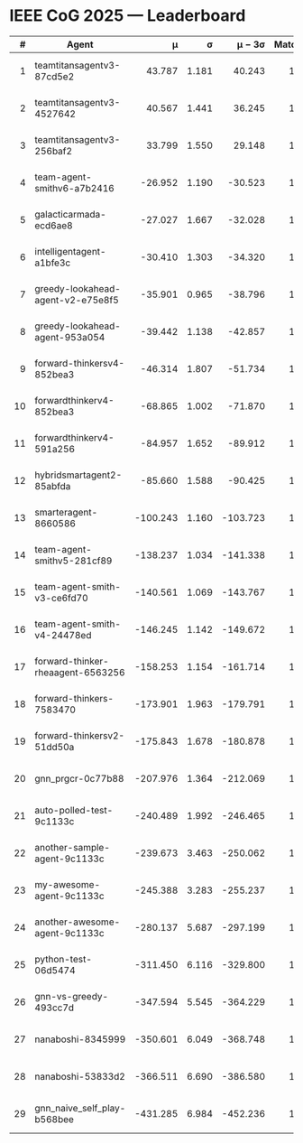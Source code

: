# IEEE CoG 2025 — Leaderboard

| # | Agent | μ | σ | μ − 3σ | Matches | Updated |
|---:|---|---:|---:|---:|---:|---|
| 1 | teamtitansagentv3-87cd5e2 | 43.787 | 1.181 | 40.243 | 1492 | 2025-08-17 23:49 |
| 2 | teamtitansagentv3-4527642 | 40.567 | 1.441 | 36.245 | 1620 | 2025-08-17 23:49 |
| 3 | teamtitansagentv3-256baf2 | 33.799 | 1.550 | 29.148 | 1652 | 2025-08-17 23:49 |
| 4 | team-agent-smithv6-a7b2416 | -26.952 | 1.190 | -30.523 | 1340 | 2025-08-17 23:49 |
| 5 | galacticarmada-ecd6ae8 | -27.027 | 1.667 | -32.028 | 1800 | 2025-08-17 23:49 |
| 6 | intelligentagent-a1bfe3c | -30.410 | 1.303 | -34.320 | 1243 | 2025-08-17 23:49 |
| 7 | greedy-lookahead-agent-v2-e75e8f5 | -35.901 | 0.965 | -38.796 | 1800 | 2025-08-17 23:49 |
| 8 | greedy-lookahead-agent-953a054 | -39.442 | 1.138 | -42.857 | 1520 | 2025-08-17 23:49 |
| 9 | forward-thinkersv4-852bea3 | -46.314 | 1.807 | -51.734 | 1124 | 2025-08-17 23:49 |
| 10 | forwardthinkerv4-852bea3 | -68.865 | 1.002 | -71.870 | 1147 | 2025-08-17 23:49 |
| 11 | forwardthinkerv4-591a256 | -84.957 | 1.652 | -89.912 | 1430 | 2025-08-17 23:49 |
| 12 | hybridsmartagent2-85abfda | -85.660 | 1.588 | -90.425 | 1528 | 2025-08-17 23:49 |
| 13 | smarteragent-8660586 | -100.243 | 1.160 | -103.723 | 1306 | 2025-08-17 23:49 |
| 14 | team-agent-smithv5-281cf89 | -138.237 | 1.034 | -141.338 | 1640 | 2025-08-17 23:49 |
| 15 | team-agent-smith-v3-ce6fd70 | -140.561 | 1.069 | -143.767 | 1700 | 2025-08-17 23:49 |
| 16 | team-agent-smith-v4-24478ed | -146.245 | 1.142 | -149.672 | 1540 | 2025-08-17 23:49 |
| 17 | forward-thinker-rheaagent-6563256 | -158.253 | 1.154 | -161.714 | 1436 | 2025-08-17 23:49 |
| 18 | forward-thinkers-7583470 | -173.901 | 1.963 | -179.791 | 1240 | 2025-08-17 23:49 |
| 19 | forward-thinkersv2-51dd50a | -175.843 | 1.678 | -180.878 | 1436 | 2025-08-17 23:49 |
| 20 | gnn_prgcr-0c77b88 | -207.976 | 1.364 | -212.069 | 1440 | 2025-08-17 23:49 |
| 21 | auto-polled-test-9c1133c | -240.489 | 1.992 | -246.465 | 1300 | 2025-08-17 23:49 |
| 22 | another-sample-agent-9c1133c | -239.673 | 3.463 | -250.062 | 1480 | 2025-08-17 23:49 |
| 23 | my-awesome-agent-9c1133c | -245.388 | 3.283 | -255.237 | 1920 | 2025-08-17 23:49 |
| 24 | another-awesome-agent-9c1133c | -280.137 | 5.687 | -297.199 | 1500 | 2025-08-17 23:49 |
| 25 | python-test-06d5474 | -311.450 | 6.116 | -329.800 | 1220 | 2025-08-17 23:49 |
| 26 | gnn-vs-greedy-493cc7d | -347.594 | 5.545 | -364.229 | 1320 | 2025-08-17 23:49 |
| 27 | nanaboshi-8345999 | -350.601 | 6.049 | -368.748 | 1520 | 2025-08-17 23:49 |
| 28 | nanaboshi-53833d2 | -366.511 | 6.690 | -386.580 | 1300 | 2025-08-17 23:49 |
| 29 | gnn_naive_self_play-b568bee | -431.285 | 6.984 | -452.236 | 1400 | 2025-08-17 23:49 |
